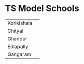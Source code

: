 # TS Model Schools

  

|     |     |
| --- | --- |
| Korikishala |     |
| Chityal |     |
| Ghanpur |     |
| Edlapally |     |
| Gangaram |     |
